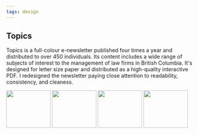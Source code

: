 ```yaml
---
tags: design
---
```


<article>
<h1>Topics</h1>
<section>
<p>Topics is a full-colour e-newsletter published four times a year and distributed to over 450 individuals. Its content includes a wide range of subjects of interest to the management of law firms in British Columbia. It's designed for letter size paper and distributed as a high-quality interactive PDF. I redesigned the newsletter paying close attention to readability, consistency, and cleaness.</p>
</section>
<aside><div class="left">
    <a href="{{ site.url }}/images/Topics1.jpg" class="fancybox" title="" rel="Topics"><img src="{{ site.url }}/images/Topics1-thumb.jpg" width="118" height="100"></a>
    <a href="{{ site.url }}/images/Topics2.jpg" class="fancybox" title="" rel="Topics"></a>
    <a href="{{ site.url }}/images/Topics3.jpg" class="fancybox" title="" rel="Topics"><img src="{{ site.url }}/images/Topics3-thumb.jpg" width="118" height="100"></a>
    <a href="{{ site.url }}/images/Topics4.jpg" class="fancybox" title="" rel="Topics"><img src="{{ site.url }}/images/Topics4-thumb.jpg" width="118" height="100"></a>
    <a href="{{ site.url }}/images/Topics5.jpg" class="fancybox" title="" rel="Topics"><img src="{{ site.url }}/images/Topics5-thumb.jpg" width="118" height="100"></a>
</div></aside>
</article>
<div class="clear"></div>

